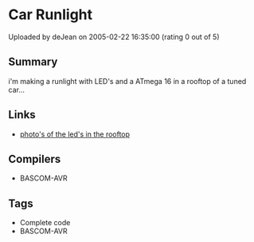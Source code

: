 # Car Runlight

Uploaded by deJean on 2005-02-22 16:35:00 (rating 0 out of 5)

## Summary

i'm making a runlight with LED's and a ATmega 16 in a rooftop of a tuned car...

## Links

- [photo's of the led's in the rooftop](http://ledman.sitesled.com/fotos/plafond)

## Compilers

- BASCOM-AVR

## Tags

- Complete code
- BASCOM-AVR
